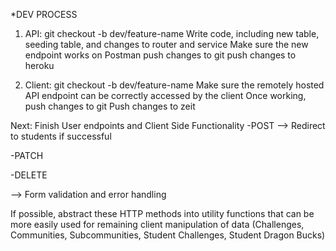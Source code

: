 *DEV PROCESS
1. API: 
git checkout -b dev/feature-name
Write code, including new table, seeding table, and changes to router and service
Make sure the new endpoint works on Postman
push changes to git
push changes to heroku 

2. Client:
git checkout -b dev/feature-name
Make sure the remotely hosted API endpoint can be correctly accessed by the client
Once working, push changes to git
Push changes to zeit


Next: 
Finish User endpoints and Client Side Functionality 
-POST
--> Redirect to students if successful

-PATCH

-DELETE

--> Form validation and error handling

If possible, abstract these HTTP methods into utility functions that can be more easily used for remaining client manipulation of data (Challenges, Communities, Subcommunities, Student Challenges, Student Dragon Bucks)

